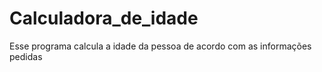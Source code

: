 # Calculadora_de_idade
 Esse programa calcula a idade da pessoa de acordo com as informações pedidas
